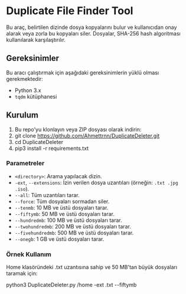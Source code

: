 # Duplicate File Finder Tool

Bu araç, belirtilen dizinde dosya kopyalarını bulur ve kullanıcıdan onay alarak veya zorla bu kopyaları siler. Dosyalar, SHA-256 hash algoritması kullanılarak karşılaştırılır.

## Gereksinimler

Bu aracı çalıştırmak için aşağıdaki gereksinimlerin yüklü olması gerekmektedir:

- Python 3.x
- `tqdm` kütüphanesi

## Kurulum

1. Bu repo'yu klonlayın veya ZIP dosyası olarak indirin:
2. git clone https://github.com/Ahmettrnn/DuplicateDeleter.git
3. cd DuplicateDeleter
4. pip3 install -r requirements.txt

### Parametreler

- `<directory>`: Arama yapılacak dizin.
- `-ext`, `--extensions`: İzin verilen dosya uzantıları (örneğin: `.txt .jpg .iso`).
- `--all`: Tüm uzantıları tarar.
- `--force`: Tüm dosyaları sormadan siler.
- `--tenmb`: 10 MB ve üstü dosyaları tarar.
- `--fiftymb`: 50 MB ve üstü dosyaları tarar.
- `--hundredmb`: 100 MB ve üstü dosyaları tarar.
- `--twohundredmb`: 200 MB ve üstü dosyaları tarar.
- `--fivehundredmb`: 500 MB ve üstü dosyaları tarar.
- `--onegb`: 1 GB ve üstü dosyaları tarar.

### Örnek Kullanım

Home klasöründeki .txt uzantısına sahip ve 50 MB'tan büyük dosyaları taramak için:

python3 DuplicateDeleter.py /home -ext .txt --fiftymb


